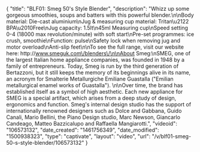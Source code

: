 {
    "title": "BLF01: Smeg 50's Style Blender",
    "description": "Whizz up some gorgeous smoothies, soups and batters with this powerful blender.\n\nBody material: Die-cast aluminium\nJug & measuring cup material: Tritan\u2122 BPA\u2010Free\nJug capacity: 1.5lt\n45ml Measuring cup\nSpeed setting 0-4 (18000 max revolution\/minute) with soft start\nPre-set programmes: ice crush, smoothie\nFunction: pulse\nSafety lock when removing jug and motor overload\nAnti-slip feet\n\nTo see the full range, visit our website here: http:\/\/www.smeguk.com\/blenders\/\n\nAbout Smeg:\nSMEG, one of the largest Italian home appliance companies, was founded in 1948 by a family of entrepreneurs. Today, Smeg is run by the third generation of Bertazzoni, but it still keeps the memory of its beginnings alive in its name, an acronym for Smalterie Metallurgiche Emiliane Guastalla (\"Emilian metallurgical enamel works of Guastalla\"). \n\nOver time, the brand has established itself as a symbol of high aesthetic. Each new appliance for SMEG is a special artifact, which arises from a deep study of design, ergonomics and function. Smeg's internal design studio has the support of internationally renowned designers such as Dolce and Gabbana, Guido Canali, Mario Bellini, the Piano Design studio, Marc Newson, Giancarlo Candeago, Matteo Bazzicalupo and Raffaella Mangiarotti.",
    "videoid": "106573132",
    "date_created": "1461756349",
    "date_modified": "1500938323",
    "type": "captivate",
    "layout": "video",
    "url": "\/v\/blf01-smeg-50-s-style-blender\/106573132"
}